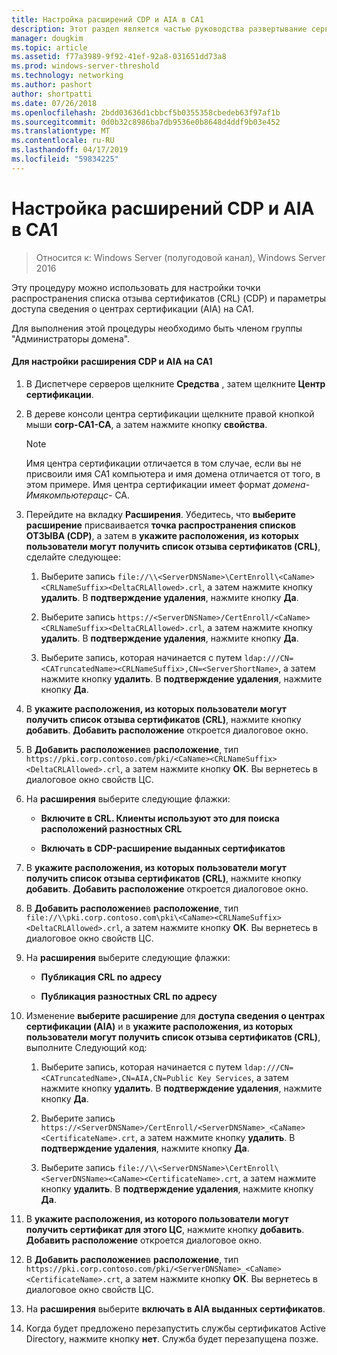 ```yaml
---
title: Настройка расширений CDP и AIA в CA1
description: Этот раздел является частью руководства развертывание сервера сертификатов для развертывания беспроводных и проводных сетей 802.1 X
manager: dougkim
ms.topic: article
ms.assetid: f77a3989-9f92-41ef-92a8-031651dd73a8
ms.prod: windows-server-threshold
ms.technology: networking
ms.author: pashort
author: shortpatti
ms.date: 07/26/2018
ms.openlocfilehash: 2bdd03636d1cbbcf5b0355358cbedeb63f97af1b
ms.sourcegitcommit: 0d0b32c8986ba7db9536e0b8648d4ddf9b03e452
ms.translationtype: MT
ms.contentlocale: ru-RU
ms.lasthandoff: 04/17/2019
ms.locfileid: "59834225"
---
```

# <a name="configure-the-cdp-and-aia-extensions-on-ca1"></a>Настройка расширений CDP и AIA в CA1

>Относится к: Windows Server (полугодовой канал), Windows Server 2016

Эту процедуру можно использовать для настройки точки распространения списка отзыва сертификатов (CRL) (CDP) и параметры доступа сведения о центрах сертификации (AIA) на CA1.  
  
Для выполнения этой процедуры необходимо быть членом группы "Администраторы домена".  
  
#### <a name="to-configure-the-cdp-and-aia-extensions-on-ca1"></a>Для настройки расширения CDP и AIA на CA1  
  
1.  В Диспетчере серверов щелкните **Средства** , затем щелкните **Центр сертификации**.  
  
2.  В дереве консоли центра сертификации щелкните правой кнопкой мыши **corp-CA1-CA**, а затем нажмите кнопку **свойства**.  
  
    > [!NOTE]  
    > Имя центра сертификации отличается в том случае, если вы не присвоили имя CA1 компьютера и имя домена отличается от того, в этом примере. Имя центра сертификации имеет формат *домена*-*Имякомпьютерацс*- CA.  
  
3.  Перейдите на вкладку **Расширения**. Убедитесь, что **выберите расширение** присваивается **точка распространения списков ОТЗЫВА (CDP)**, а затем в **укажите расположения, из которых пользователи могут получить список отзыва сертификатов (CRL)**, сделайте следующее:  
  
    1.  Выберите запись `file://\\<ServerDNSName>\CertEnroll\<CaName><CRLNameSuffix><DeltaCRLAllowed>.crl`, а затем нажмите кнопку **удалить**. В **подтверждение удаления**, нажмите кнопку **Да**.  
  
    2.  Выберите запись `https://<ServerDNSName>/CertEnroll/<CaName><CRLNameSuffix><DeltaCRLAllowed>.crl`, а затем нажмите кнопку **удалить**. В **подтверждение удаления**, нажмите кнопку **Да**.  
  
    3.  Выберите запись, которая начинается с путем `ldap:///CN=<CATruncatedName><CRLNameSuffix>,CN=<ServerShortName>`, а затем нажмите кнопку **удалить**. В **подтверждение удаления**, нажмите кнопку **Да**.  
  
4.  В **укажите расположения, из которых пользователи могут получить список отзыва сертификатов (CRL)**, нажмите кнопку **добавить**. **Добавить расположение** откроется диалоговое окно.  
  
5.  В **Добавить расположение**в **расположение**, тип `https://pki.corp.contoso.com/pki/<CaName><CRLNameSuffix><DeltaCRLAllowed>.crl`, а затем нажмите кнопку **ОК**. Вы вернетесь в диалоговое окно свойств ЦС.  
  
6.  На **расширения** выберите следующие флажки:  
  
    -   **Включите в CRL. Клиенты используют это для поиска расположений разностных CRL**  
  
    -   **Включать в CDP-расширение выданных сертификатов**  
  
7.  В **укажите расположения, из которых пользователи могут получить список отзыва сертификатов (CRL)**, нажмите кнопку **добавить**. **Добавить расположение** откроется диалоговое окно.  
  
8.  В **Добавить расположение**в **расположение**, тип `file://\\pki.corp.contoso.com\pki\<CaName><CRLNameSuffix><DeltaCRLAllowed>.crl`, а затем нажмите кнопку **ОК**. Вы вернетесь в диалоговое окно свойств ЦС.  
  
9. На **расширения** выберите следующие флажки:  
  
    -   **Публикация CRL по адресу**  
  
    -   **Публикация разностных CRL по адресу**  
  
10. Изменение **выберите расширение** для **доступа сведения о центрах сертификации (AIA)** и в **укажите расположения, из которых пользователи могут получить список отзыва сертификатов (CRL)**, выполните Следующий код:  
  
    1.  Выберите запись, которая начинается с путем `ldap:///CN=<CATruncatedName>,CN=AIA,CN=Public Key Services`, а затем нажмите кнопку **удалить**. В **подтверждение удаления**, нажмите кнопку **Да**.  
  
    2.  Выберите запись `https://<ServerDNSName>/CertEnroll/<ServerDNSName>_<CaName><CertificateName>.crt`, а затем нажмите кнопку **удалить**. В **подтверждение удаления**, нажмите кнопку **Да**.  
  
    3.  Выберите запись `file://\\<ServerDNSName>\CertEnroll\<ServerDNSName><CaName><CertificateName>.crt`, а затем нажмите кнопку **удалить**. В **подтверждение удаления**, нажмите кнопку **Да**.  
  
11. В **укажите расположения, из которого пользователи могут получить сертификат для этого ЦС**, нажмите кнопку **добавить**. **Добавить расположение** откроется диалоговое окно.  
  
12. В **Добавить расположение**в **расположение**, тип `https://pki.corp.contoso.com/pki/<ServerDNSName>_<CaName><CertificateName>.crt`, а затем нажмите кнопку **ОК**. Вы вернетесь в диалоговое окно свойств ЦС.  
  
13. На **расширения** выберите **включать в AIA выданных сертификатов**.  
  
14. Когда будет предложено перезапустить службы сертификатов Active Directory, нажмите кнопку **нет**. Служба будет перезапущена позже.  
  

